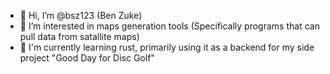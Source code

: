 - 👋 Hi, I’m @bsz123 (Ben Zuke)
- 👀 I’m interested in maps generation tools (Specifically programs that can pull data from satallite maps)
- 🌱 I'm currently learning rust, primarily using it as a backend for my side project "Good Day for Disc Golf"

<!---
bsz123/bsz123 is a ✨ special ✨ repository because its `README.md` (this file) appears on your GitHub profile.
You can click the Preview link to take a look at your changes.
--->

